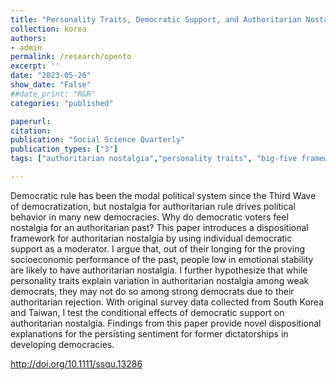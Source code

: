 ```yaml
---
title: "Personality Traits, Democratic Support, and Authoritarian Nostalgia"
collection: korea
authors: 
- admin
permalink: /research/opento
excerpt: ''
date: "2023-05-26"
show_date: "False"
##date_print: "R&R"
categories: "published"

paperurl: 
citation:
publication: "Social Science Quarterly"
publication_types: ["3"]
tags: ["authoritarian nostalgia","personality traits", "big-five framework", "post-authoritarian democracies"]

---
```


Democratic rule has been the modal political system since the Third Wave of democratization, but nostalgia for authoritarian rule drives political behavior in many new democracies. Why do democratic voters feel nostalgia for an authoritarian past? This paper introduces a dispositional framework for authoritarian nostalgia by using individual democratic support as a moderator. I argue that, out of their longing for the proving socioeconomic performance of the past, people low in emotional stability are likely to have authoritarian nostalgia. I further hypothesize that while personality traits explain variation in authoritarian nostalgia among weak democrats, they may not do so among strong democrats due to their authoritarian rejection. With original survey data collected from South Korea and Taiwan, I test the conditional effects of democratic support on authoritarian nostalgia. Findings from this paper provide novel dispositional explanations for the persisting sentiment for former dictatorships in developing democracies.

http://doi.org/10.1111/ssqu.13286 
